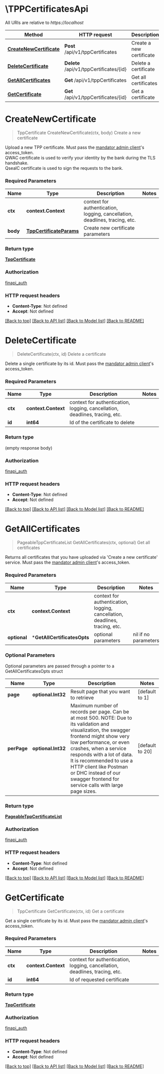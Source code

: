 # \TPPCertificatesApi

All URIs are relative to *https://localhost*

Method | HTTP request | Description
------------- | ------------- | -------------
[**CreateNewCertificate**](TPPCertificatesApi.md#CreateNewCertificate) | **Post** /api/v1/tppCertificates | Create a new certificate
[**DeleteCertificate**](TPPCertificatesApi.md#DeleteCertificate) | **Delete** /api/v1/tppCertificates/{id} | Delete a certificate
[**GetAllCertificates**](TPPCertificatesApi.md#GetAllCertificates) | **Get** /api/v1/tppCertificates | Get all certificates
[**GetCertificate**](TPPCertificatesApi.md#GetCertificate) | **Get** /api/v1/tppCertificates/{id} | Get a certificate


# **CreateNewCertificate**
> TppCertificate CreateNewCertificate(ctx, body)
Create a new certificate

Upload a new TPP certificate. Must pass the <a href='https://finapi.zendesk.com/hc/en-us/articles/115003661827-Difference-between-app-clients-and-mandator-admin-client' target='_blank'>mandator admin client</a>'s access_token. <br/>QWAC certificate is used to verify your identity by the bank during the TLS handshake.<br/>QsealC certificate is used to sign the requests to the bank.

### Required Parameters

Name | Type | Description  | Notes
------------- | ------------- | ------------- | -------------
 **ctx** | **context.Context** | context for authentication, logging, cancellation, deadlines, tracing, etc.
  **body** | [**TppCertificateParams**](TppCertificateParams.md)| Create new certificate parameters | 

### Return type

[**TppCertificate**](TppCertificate.md)

### Authorization

[finapi_auth](../README.md#finapi_auth)

### HTTP request headers

 - **Content-Type**: Not defined
 - **Accept**: Not defined

[[Back to top]](#) [[Back to API list]](../README.md#documentation-for-api-endpoints) [[Back to Model list]](../README.md#documentation-for-models) [[Back to README]](../README.md)

# **DeleteCertificate**
> DeleteCertificate(ctx, id)
Delete a certificate

Delete a single certificate by its id. Must pass the <a href='https://finapi.zendesk.com/hc/en-us/articles/115003661827-Difference-between-app-clients-and-mandator-admin-client' target='_blank'>mandator admin client</a>'s access_token.

### Required Parameters

Name | Type | Description  | Notes
------------- | ------------- | ------------- | -------------
 **ctx** | **context.Context** | context for authentication, logging, cancellation, deadlines, tracing, etc.
  **id** | **int64**| Id of the certificate to delete | 

### Return type

 (empty response body)

### Authorization

[finapi_auth](../README.md#finapi_auth)

### HTTP request headers

 - **Content-Type**: Not defined
 - **Accept**: Not defined

[[Back to top]](#) [[Back to API list]](../README.md#documentation-for-api-endpoints) [[Back to Model list]](../README.md#documentation-for-models) [[Back to README]](../README.md)

# **GetAllCertificates**
> PageableTppCertificateList GetAllCertificates(ctx, optional)
Get all certificates

Returns all certificates that you have uploaded via 'Create a new certificate' service. Must pass the <a href='https://finapi.zendesk.com/hc/en-us/articles/115003661827-Difference-between-app-clients-and-mandator-admin-client' target='_blank'>mandator admin client</a>'s access_token.

### Required Parameters

Name | Type | Description  | Notes
------------- | ------------- | ------------- | -------------
 **ctx** | **context.Context** | context for authentication, logging, cancellation, deadlines, tracing, etc.
 **optional** | ***GetAllCertificatesOpts** | optional parameters | nil if no parameters

### Optional Parameters
Optional parameters are passed through a pointer to a GetAllCertificatesOpts struct

Name | Type | Description  | Notes
------------- | ------------- | ------------- | -------------
 **page** | **optional.Int32**| Result page that you want to retrieve | [default to 1]
 **perPage** | **optional.Int32**| Maximum number of records per page. Can be at most 500. NOTE: Due to its validation and visualization, the swagger frontend might show very low performance, or even crashes, when a service responds with a lot of data. It is recommended to use a HTTP client like Postman or DHC instead of our swagger frontend for service calls with large page sizes. | [default to 20]

### Return type

[**PageableTppCertificateList**](PageableTppCertificateList.md)

### Authorization

[finapi_auth](../README.md#finapi_auth)

### HTTP request headers

 - **Content-Type**: Not defined
 - **Accept**: Not defined

[[Back to top]](#) [[Back to API list]](../README.md#documentation-for-api-endpoints) [[Back to Model list]](../README.md#documentation-for-models) [[Back to README]](../README.md)

# **GetCertificate**
> TppCertificate GetCertificate(ctx, id)
Get a certificate

Get a single certificate by its id. Must pass the <a href='https://finapi.zendesk.com/hc/en-us/articles/115003661827-Difference-between-app-clients-and-mandator-admin-client' target='_blank'>mandator admin client</a>'s access_token.

### Required Parameters

Name | Type | Description  | Notes
------------- | ------------- | ------------- | -------------
 **ctx** | **context.Context** | context for authentication, logging, cancellation, deadlines, tracing, etc.
  **id** | **int64**| Id of requested certificate | 

### Return type

[**TppCertificate**](TppCertificate.md)

### Authorization

[finapi_auth](../README.md#finapi_auth)

### HTTP request headers

 - **Content-Type**: Not defined
 - **Accept**: Not defined

[[Back to top]](#) [[Back to API list]](../README.md#documentation-for-api-endpoints) [[Back to Model list]](../README.md#documentation-for-models) [[Back to README]](../README.md)

